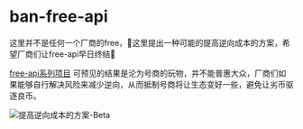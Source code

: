 # ban-free-api

这里并不是任何一个厂商的free，🤗这里提出一种可能的提高逆向成本的方案，希望厂商们让free-api早日终结👋

[free-api系列项目](https://github.com/orgs/LLM-Red-Team/repositories?q=free-api) 可预见的结果是沦为号商的玩物，并不能普惠大众，厂商们如果能够自行解决风险来减少逆向，从而抵制号商将让生态变好一些，避免让劣币驱逐良币。

![提高逆向成本的方案-Beta](https://github.com/LLM-Red-Team/ban-free-api/assets/20235341/12d04d35-3e4c-4de4-a7f9-832cd06325af)
